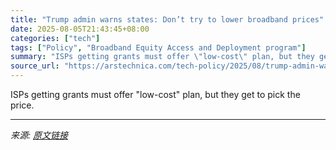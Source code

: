 ```yaml
---
title: "Trump admin warns states: Don’t try to lower broadband prices"
date: 2025-08-05T21:43:45+08:00
categories: ["tech"]
tags: ["Policy", "Broadband Equity Access and Deployment program"]
summary: "ISPs getting grants must offer \"low-cost\" plan, but they get to pick the price."
source_url: "https://arstechnica.com/tech-policy/2025/08/trump-admin-warns-states-dont-try-to-lower-broadband-prices/"
---
```


ISPs getting grants must offer "low-cost" plan, but they get to pick the price.

---

*来源: [原文链接](https://arstechnica.com/tech-policy/2025/08/trump-admin-warns-states-dont-try-to-lower-broadband-prices/)*
